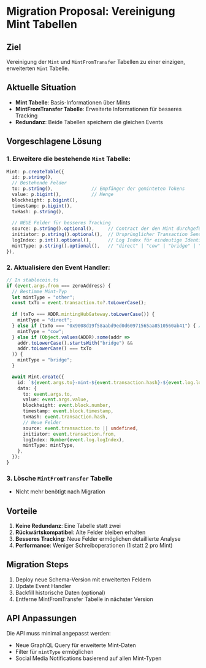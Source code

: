 # Migration Proposal: Vereinigung Mint Tabellen

## Ziel
Vereinigung der `Mint` und `MintFromTransfer` Tabellen zu einer einzigen, erweiterten `Mint` Tabelle.

## Aktuelle Situation
- **Mint Tabelle**: Basis-Informationen über Mints
- **MintFromTransfer Tabelle**: Erweiterte Informationen für besseres Tracking
- **Redundanz**: Beide Tabellen speichern die gleichen Events

## Vorgeschlagene Lösung

### 1. Erweitere die bestehende `Mint` Tabelle:

```typescript
Mint: p.createTable({
  id: p.string(),
  // Bestehende Felder
  to: p.string(),              // Empfänger der geminteten Tokens
  value: p.bigint(),           // Menge
  blockheight: p.bigint(),
  timestamp: p.bigint(),
  txHash: p.string(),
  
  // NEUE Felder für besseres Tracking
  source: p.string().optional(),     // Contract der den Mint durchgeführt hat
  initiator: p.string().optional(),  // Ursprünglicher Transaction Sender
  logIndex: p.int().optional(),      // Log Index für eindeutige Identifikation
  mintType: p.string().optional(),   // "direct" | "cow" | "bridge" | "other"
}),
```

### 2. Aktualisiere den Event Handler:

```typescript
// In stablecoin.ts
if (event.args.from === zeroAddress) {
  // Bestimme Mint-Typ
  let mintType = "other";
  const txTo = event.transaction.to?.toLowerCase();
  
  if (txTo === ADDR.mintingHubGateway.toLowerCase()) {
    mintType = "direct";
  } else if (txTo === "0x9008d19f58aabd9ed0d60971565aa8510560ab41") { // CoW Protocol
    mintType = "cow";
  } else if (Object.values(ADDR).some(addr => 
    addr.toLowerCase().startsWith("bridge") && 
    addr.toLowerCase() === txTo
  )) {
    mintType = "bridge";
  }

  await Mint.create({
    id: `${event.args.to}-mint-${event.transaction.hash}-${event.log.logIndex}`,
    data: {
      to: event.args.to,
      value: event.args.value,
      blockheight: event.block.number,
      timestamp: event.block.timestamp,
      txHash: event.transaction.hash,
      // Neue Felder
      source: event.transaction.to || undefined,
      initiator: event.transaction.from,
      logIndex: Number(event.log.logIndex),
      mintType: mintType,
    },
  });
}
```

### 3. Lösche `MintFromTransfer` Tabelle
- Nicht mehr benötigt nach Migration

## Vorteile

1. **Keine Redundanz**: Eine Tabelle statt zwei
2. **Rückwärtskompatibel**: Alte Felder bleiben erhalten
3. **Besseres Tracking**: Neue Felder ermöglichen detaillierte Analyse
4. **Performance**: Weniger Schreiboperationen (1 statt 2 pro Mint)

## Migration Steps

1. Deploy neue Schema-Version mit erweiterten Feldern
2. Update Event Handler
3. Backfill historische Daten (optional)
4. Entferne MintFromTransfer Tabelle in nächster Version

## API Anpassungen

Die API muss minimal angepasst werden:
- Neue GraphQL Query für erweiterte Mint-Daten
- Filter für `mintType` ermöglichen
- Social Media Notifications basierend auf allen Mint-Typen